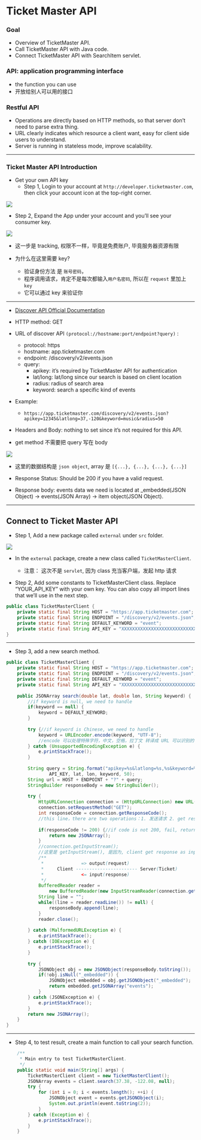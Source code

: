 # Ticket Master API


### Goal

- Overview of TicketMaster API.
- Call TicketMaster API with Java code.
- Connect TicketMaster API with SearchItem servlet.

### API: application programming interface

- the function you can use
- 开放给别人可以用的接口


### Restful API

- Operations are directly based on HTTP methods, so that server don’t need to parse extra thing.
- URL clearly indicates which resource a client want, easy for client side users to understand.
- Server is running in stateless mode, improve scalability.


---

###  Ticket Master API Introduction

- Get your own API key 
  - Step 1, Login to your account at `http://developer.ticketmaster.com`, 
    then click your account icon at the top-right corner.

![](img/2020-07-25-17-17-41.png)


- Step 2, Expand the App under your account and you’ll see your consumer key.

![](img/2020-07-25-17-19-40.png)


- 这一步是 tracking, 权限不一样，毕竟是免费账户, 毕竟服务器资源有限

- 为什么在这里需要 key?
  - 验证身份方法 是 `账号密码`，
  - 程序调用请求，肯定不是每次都输入`用户名密码`, 所以在 `request` 里加上 `key`
  - 它可以通过 key 来验证你


---

- [Discover API Official Documentation](https://developer.ticketmaster.com/products-and-docs/apis/discovery-api/v2/)


- HTTP method: GET
- URL of discover API `(protocol://hostname:port/endpoint?query)` :
  -	protocol: https
  -	hostname: app.ticketmaster.com
  -	endpoint: /discovery/v2/events.json
  -	query:
    - apikey: it’s required by TicketMaster API for authentication
    - lat/long: lat/long since our search is based on client location
    - radius: radius of search area
    - keyword: search a specific kind of events
    

- Example:
  - `https://app.ticketmaster.com/discovery/v2/events.json?apikey=12345&latlong=37,-120&keyword=music&radius=50`

- Headers and Body: nothing to set since it’s not required for this API.

- get method 不需要把 query 写在 body

![](img/2020-07-25-17-55-58.png)

- 这里的数据结构是 `json object`, array 是 `[{...}, {...}, {...}, {...}]`

- Response Status: Should be 200 if you have a valid request.

- Response body: events data we need is located at 
  _embedded(JSON Object) -> events(JSON Array) -> item object(JSON Object).

---

## Connect to Ticket Master API

- Step 1, Add a new package called `external` under `src` folder. 

![](img/2020-07-25-18-04-54.png)

- In the `external` package, create a new class called `TicketMasterClient`.
  - 注意： 这次不是 `servlet`, 因为 class 充当客户端，发起 http 请求


- Step 2, Add some constants to TicketMasterClient class. Replace “YOUR_API_KEY” 
  with your own key. You can also copy all import lines that we’ll use in the next step.

```java
public class TicketMasterClient {
	private static final String HOST = "https://app.ticketmaster.com";
	private static final String ENDPOINT = "/discovery/v2/events.json";
	private static final String DEFAULT_KEYWORD = "event";
	private static final String API_KEY = "XXXXXXXXXXXXXXXXXXXXXXXXXXXXXX";
}
```

---

- Step 3, add a new search method.

```java
public class TicketMasterClient {
	private static final String HOST = "https://app.ticketmaster.com";
	private static final String ENDPOINT = "/discovery/v2/events.json";
	private static final String DEFAULT_KEYWORD = "event";
	private static final String API_KEY = "XXXXXXXXXXXXXXXXXXXXXXXXXXXXXXXX";
	
	public JSONArray search(double lat, double lon, String keyword) {
		//if keyword is null, we need to handle
		if(keyword == null) {
			keyword = DEFAULT_KEYWORD;
		}
		
		try {//if keyword is Chinese, we need to handle			
			keyword = URLEncoder.encode(keyword, "UTF-8");
			//encode 可以处理特殊字符，中文，空格，拉丁文 转译成 URL 可以识别的字符
		} catch (UnsupportedEncodingException e) {
			e.printStackTrace();
		}
		
		String query = String.format("apikey=%s&latlong=%s,%s&keyword=%s&radius=%s",
				API_KEY, lat, lon, keyword, 50);
		String url = HOST + ENDPOINT + "?" + query;
		StringBuilder responseBody = new StringBuilder();
		
		try {
			HttpURLConnection connection = (HttpURLConnection) new URL(url).openConnection();
			connection.setRequestMethod("GET");
			int responseCode = connection.getResponseCode();
			//this line，there are two operations：1. 发送请求 2. get response code 
			
			if(responseCode != 200) {//if code is not 200, fail, return empty 
				return new JSONArray();
			}
			//connection.getInputStream();
			//这里是 getInputStream(), 是因为, client get response as input
			/**              
			 *              => output(request)
			 *     Client ----------------------- Server(Ticket)
			 *              <= input(response)
			 */
			BufferedReader reader = 
                new BufferedReader(new InputStreamReader(connection.getInputStream()));
			String line = "";
			while((line = reader.readLine()) != null) {
				responseBody.append(line);
			}
			reader.close();
			
		} catch (MalformedURLException e) {
			e.printStackTrace();
		} catch (IOException e) {
			e.printStackTrace();
		}
		
		try {
			JSONObject obj = new JSONObject(responseBody.toString());
			if(!obj.isNull("_embedded")) {
				JSONObject embedded = obj.getJSONObject("_embedded");	
				return embedded.getJSONArray("events");
			}
		} catch (JSONException e) {
			e.printStackTrace();
		}
		return new JSONArray();
	}
}
```

---

- Step 4, to test result, create a main function to call your search function.

```java
	/**
	 * Main entry to test TicketMasterClient.
	 */
	public static void main(String[] args) {
		TicketMasterClient client = new TicketMasterClient();
		JSONArray events = client.search(37.38, -122.08, null);
		try {
			for (int i = 0; i < events.length(); ++i) {
				JSONObject event = events.getJSONObject(i);
				System.out.println(event.toString(2));
			}
		} catch (Exception e) {
			e.printStackTrace();
		}	
	}	
```


